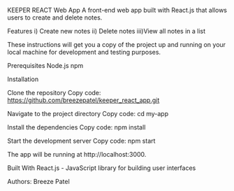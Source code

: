 KEEPER REACT Web App
A front-end web app built with React.js that allows users to create and delete notes. 

Features
  i)  Create new notes
  ii) Delete notes
  iii)View all notes in a list

These instructions will get you a copy of the project up and running on your local machine for development and testing purposes.

Prerequisites
  Node.js
  npm

Installation

Clone the repository
Copy code: https://github.com/breezepatel/keeper_react_app.git

Navigate to the project directory
Copy code: cd my-app

Install the dependencies
Copy code: npm install

Start the development server
Copy code: npm start

The app will be running at http://localhost:3000.

Built With
React.js - JavaScript library for building user interfaces

Authors:
Breeze Patel 
